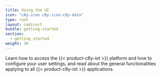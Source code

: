 ```yaml
---
title: Using the UI
icon: "c8y-icon c8y-icon-c8y-data"
type: root
layout: redirect
bundle: getting-started
section:
  - getting_started
weight: 30
---
```


Learn how to access the {{< product-c8y-iot >}} platform and how to configure your user settings, and read about the general functionalities applying to all {{< product-c8y-iot >}} applications.
